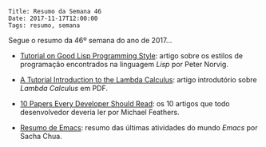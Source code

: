     Title: Resumo da Semana 46
    Date: 2017-11-17T12:00:00
    Tags: resumo, semana

Segue o resumo da 46º semana do ano de 2017...

<!-- more -->

* [Tutorial on Good Lisp Programming Style](https://www.cs.umd.edu/~nau/cmsc421/norvig-lisp-style.pdf "Artigo sobre Lisp"): artigo sobre os estilos de programação encontrados na linguagem _Lisp_ por Peter Norvig.

* [A Tutorial Introduction to the Lambda Calculus](http://www.inf.fu-berlin.de/lehre/WS03/alpi/lambda.pdf "Artigo sobre Lambda Calculus"): artigo introdutório sobre _Lambda Calculus_ em PDF.

* [10 Papers Every Developer Should Read](https://michaelfeathers.silvrback.com/10-papers-every-developer-should-read-at-least-twice "10 Papers Every Developer Should Read"): os 10 artigos que todo desenvolvedor deveria ler por Michael Feathers.

* [Resumo de Emacs](http://sachachua.com/blog/category/emacs-news "Resumo do Emacs"): resumo das últimas atividades do mundo _Emacs_ por Sacha Chua.
